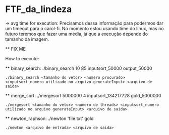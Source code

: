 # FTF_da_lindeza

-> avg time for execution:
Precisamos dessa informação para podermos dar um timeout para o carol-fi. No momento estou usando time do linux, mas no futuro teremos que fazer uma média, já que a execução depende do tamanho da imagem.


** FIX ME

How to execute:

** binary_search:
	./binary_search 10 85 inputsort_50000 output_50000
	
	./binary_search <tamanho do vetor> <numero procurado> <inputsort_numero utilizado no arquivo generateInput> <arquivo de saida>

** merge_sort:
	./mergesort 5000000 4 inputsort_134217728 gold_5000000

	./mergesort <tamanho do vetor> <numero de threads> <inputsort_numero utilizado no arquivo generateInput> <arquivo de saida>

** newton_raphson:
	./newton 'file.txt' gold

	./newton <arquivo de entrada> <arquivo de saida>


